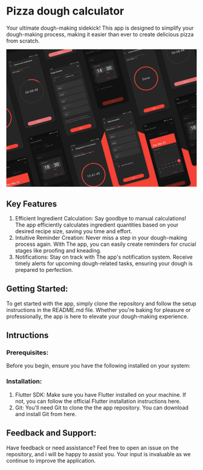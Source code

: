 # Pizza dough calculator
Your ultimate dough-making sidekick! This app is designed to simplify your dough-making process, making it easier than ever to create delicious pizza from scratch.

![alt text](img/design.png "App design")

## Key Features
1. Efficient Ingredient Calculation: Say goodbye to manual calculations! The app efficiently calculates ingredient quantities based on your desired recipe size, saving you time and effort.
2. Intuitive Reminder Creation: Never miss a step in your dough-making process again. With The app, you can easily create reminders for crucial stages like proofing and kneading.
3. Notifications: Stay on track with The app's notification system. Receive timely alerts for upcoming dough-related tasks, ensuring your dough is prepared to perfection.

## Getting Started:
To get started with the app, simply clone the repository and follow the setup instructions in the README.md file. Whether you're baking for pleasure or professionally, the app is here to elevate your dough-making experience.

## Intructions
### Prerequisites:
Before you begin, ensure you have the following installed on your system:
### Installation:

1. Flutter SDK: Make sure you have Flutter installed on your machine. If not, you can follow the official Flutter installation instructions here.
2. Git: You'll need Git to clone the the app repository. You can download and install Git from here.

## Feedback and Support:
Have feedback or need assistance? Feel free to open an issue on the repository, and i will be happy to assist you. Your input is invaluable as we continue to improve the application.

